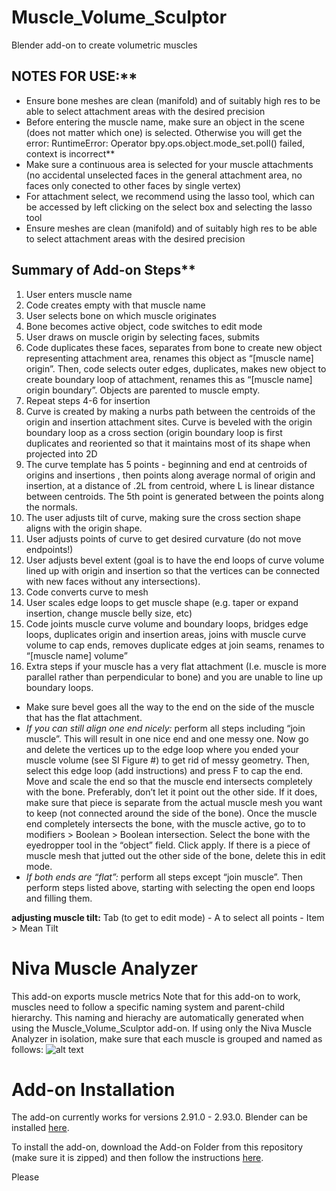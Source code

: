 #  Muscle_Volume_Sculptor
 Blender add-on to create volumetric muscles 
 
 
## NOTES FOR USE:** 
- Ensure bone meshes are clean (manifold) and of suitably high res to be able to select attachment areas with the desired precision
- Before entering the muscle name, make sure an object in the scene (does not matter which one) is selected. Otherwise you will get the error:
RuntimeError: Operator bpy.ops.object.mode_set.poll() failed, context is incorrect**
- Make sure a continuous area is selected for your muscle attachments (no accidental unselected faces in the general attachment area, no faces only conected to other faces by single vertex)
- For attachment select, we recommend using the lasso tool, which can be accessed by left clicking on the select box and selecting the lasso tool
- Ensure meshes are clean (manifold) and of suitably high res to be able to select attachment areas with the desired precision


## Summary of Add-on Steps**

1. User enters muscle name
2. Code creates empty with that muscle name
3. User selects bone on which muscle originates
4. Bone becomes active object, code switches to edit mode
5. User draws on muscle origin by selecting faces, submits 
6. Code duplicates these faces, separates from bone to create new object representing attachment area, renames this object as “[muscle name] origin”. Then, code selects outer edges, duplicates, makes new object to create boundary loop of attachment, renames this as “[muscle name] origin boundary”. Objects are parented to muscle empty.
7. Repeat steps 4-6 for insertion
8. Curve is created by making a nurbs path between the centroids of the origin and insertion attachment sites. Curve is beveled with the origin boundary loop as a cross section (origin boundary loop is first duplicates and reoriented so that it maintains most of its shape when projected into 2D 
9. The curve template has 5 points - beginning and end at centroids of origins and insertions , then points along average normal of origin and insertion, at a distance of .2L from centroid, where L is linear distance between centroids. The 5th point is generated between the points along the normals.
10. The user adjusts tilt of curve, making sure the cross section shape aligns with the origin shape.
11. User adjusts points of curve to get desired curvature (do not move endpoints!)
12. User adjusts bevel extent (goal is to have the end loops of curve volume lined up with origin and insertion so that the vertices can be connected with new faces without any intersections). 
13. Code converts curve to mesh
14. User scales edge loops to get muscle shape (e.g. taper or expand insertion, change muscle belly size, etc)
15. Code joints muscle curve volume and boundary loops, bridges edge loops, duplicates origin and insertion areas, joins with muscle curve volume to cap ends, removes duplicate edges at join seams, renames to “[muscle name] volume”
16. Extra steps if your muscle has a very flat attachment (I.e. muscle is more parallel rather than perpendicular to bone) and you are unable to line up boundary loops.
  - Make sure bevel goes all the way to the end on the side of the muscle that has the flat attachment.
  - *If you can still align one end nicely:* perform all steps including “join muscle”. This will result in one nice end and one messy one. Now go and delete the vertices up to the edge loop where you ended your muscle volume (see SI Figure #) to get rid of messy geometry. Then, select this edge loop (add instructions) and press F to cap the end. Move and scale the end so that the muscle end intersects completely with the bone. Preferably, don’t let it point out the other side. If it does, make sure that piece is separate from the actual muscle mesh you want to keep (not connected around the side of the bone). Once the muscle end completely intersects the bone, with the muscle active, go to to modifiers > Boolean > Boolean intersection. Select the bone with the eyedropper tool in the “object” field. Click apply. If there is a piece of muscle mesh that jutted out the other side of the bone, delete this in edit mode. 
  - *If both ends are “flat”:* perform all steps except “join muscle”. Then perform steps listed above, starting with selecting the open end loops and filling them. 





**adjusting muscle tilt:**
Tab (to get to edit mode) - A to select all points - Item > Mean Tilt


 
# Niva Muscle Analyzer
 This add-on exports muscle metrics 
 Note that for this add-on to work, muscles need to follow a specific naming system and parent-child hierarchy. 
 This naming and hierachy are automatically generated when using the Muscle_Volume_Sculptor add-on.
 If using only the Niva Muscle Analyzer in isolation, make sure that each muscle is grouped and named as follows:
 ![alt text](https://github.com/evaherbst/-Muscle_Volume_Sculptor/blob/main/example_Blender_hierarchy_image.PNG)
 
# Add-on Installation
 
 The add-on currently works for versions 2.91.0 - 2.93.0. Blender can be installed [here](https://www.blender.org/).
 
 To install the add-on, download the Add-on Folder from this repository (make sure it is zipped) and then follow the instructions [here](https://docs.blender.org/manual/en/latest/editors/preferences/addons.html).
 
 Please 
